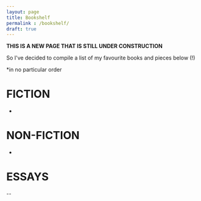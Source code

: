 ```yaml
---
layout: page
title: Bookshelf
permalink : /bookshelf/
draft: true
---
```


**THIS IS A NEW PAGE THAT IS STILL UNDER CONSTRUCTION**

So I've decided to compile a list of my favourite books and pieces below (!)

*in no particular order 

# FICTION

-


# NON-FICTION

-


# ESSAYS
	
--
